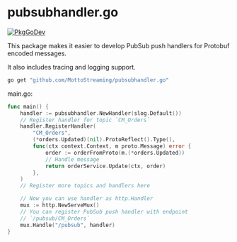 # pubsubhandler.go
[![PkgGoDev][doc:image]][doc:url]

This package makes it easier to develop PubSub push handlers for Protobuf encoded messages.

It also includes tracing and logging support.

```bash
go get "github.com/MottoStreaming/pubsubhandler.go"
```

main.go:
```go
func main() {
	handler := pubsubhandler.NewHandler(slog.Default())
	// Register handler for topic `CM_Orders`
	handler.RegisterHandler(
		"CM_Orders",
		(*orders.Updated)(nil).ProtoReflect().Type(),
		func(ctx context.Context, m proto.Message) error {
			order := orderFromProto(m.(*orders.Updated))
			// Handle message
			return orderService.Update(ctx, order)
		},
	)
	// Register more topics and handlers here

	// Now you can use handler as http.Handler
	mux := http.NewServeMux()
	// You can register PubSub push handler with endpoint
	// `/pubsub/CM_Orders`
	mux.Handle("/pubsub", handler)
}
```


[doc:image]:  https://pkg.go.dev/badge/github.com/MottoStreaming/pubsubhandler.go
[doc:url]:    https://pkg.go.dev/github.com/MottoStreaming/pubsubhandler.go
